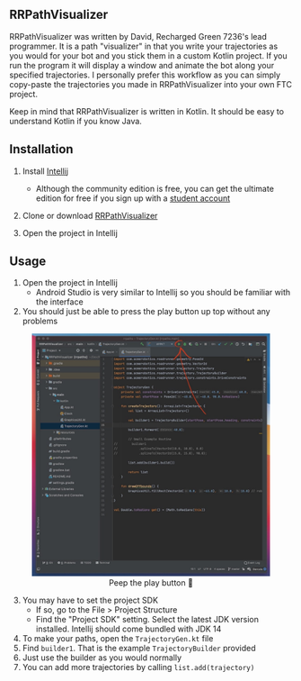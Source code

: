 ## RRPathVisualizer

RRPathVisualizer was written by David, Recharged Green 7236's lead programmer. It is a path "visualizer" in that you write your trajectories as you would for your bot and you stick them in a custom Kotlin project. If you run the program it will display a window and animate the bot along your specified trajectories. I personally prefer this workflow as you can simply copy-paste the trajectories you made in RRPathVisualizer into your own FTC project.

Keep in mind that RRPathVisualizer is written in Kotlin. It should be easy to understand Kotlin if you know Java.

## Installation

1. Install [Intellij](https://www.jetbrains.com/idea/)

   - Although the community edition is free, you can get the ultimate edition for free if you sign up with a [student account](https://www.jetbrains.com/community/education/#students)

2. Clone or download [RRPathVisualizer](https://github.com/RechargedGreen/RRPathVisualizer)
3. Open the project in Intellij

## Usage

1. Open the project in Intellij
   - Android Studio is very similar to Intellij so you should be familiar with the interface
2. You should just be able to press the play button up top without any problems

<figure align="center">
    <img src="../assets/rrpathviz/step-2-half-compress.jpg">
    <figcaption class="mt-2 text-gray-600">Peep the play button 👀</figcaption>
</figure>

3. You may have to set the project SDK
   - If so, go to the File > Project Structure
   - Find the "Project SDK" setting. Select the latest JDK version installed. Intellij should come bundled with JDK 14
4. To make your paths, open the `TrajectoryGen.kt` file
5. Find `builder1`. That is the example `TrajectoryBuilder` provided
6. Just use the builder as you would normally
7. You can add more trajectories by calling `list.add(trajectory)`
